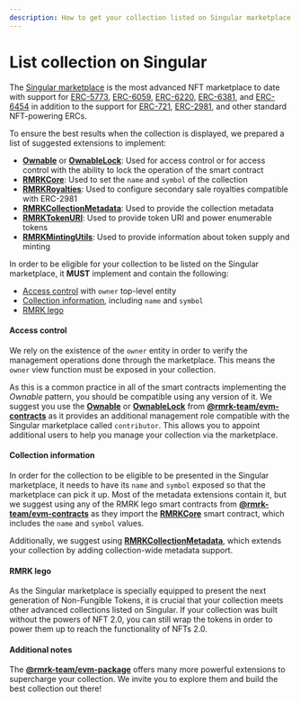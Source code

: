 ```yaml
---
description: How to get your collection listed on Singular marketplace
---
```


# List collection on Singular

The [Singular marketplace](https://singular.app) is the most advanced NFT marketplace to date with support for [ERC-5773](https://eips.ethereum.org/EIPS/eip-5773), [ERC-6059](https://eips.ethereum.org/EIPS/eip-6059), [ERC-6220](https://eips.ethereum.org/EIPS/eip-6220), [ERC-6381](https://eips.ethereum.org/EIPS/eip-6381), and [ERC-6454](https://eips.ethereum.org/EIPS/eip-6454) in addition to the support for [ERC-721](https://eips.ethereum.org/EIPS/eip-721), [ERC-2981](https://eips.ethereum.org/EIPS/eip-2981), and other standard NFT-powering ERCs.

To ensure the best results when the collection is displayed, we prepared a list of suggested extensions to implement:

* [**Ownable**](https://github.com/rmrk-team/evm/blob/dev/contracts/RMRK/access/Ownable.sol) or [**OwnableLock**](https://github.com/rmrk-team/evm/blob/dev/contracts/RMRK/access/OwnableLock.sol): Used for access control or for access control with the ability to lock the operation of the smart contract
* [**RMRKCore**](https://github.com/rmrk-team/evm/blob/dev/contracts/RMRK/core/RMRKCore.sol): Used to set the `name` and `symbol` of the collection
* [**RMRKRoyalties**](https://github.com/rmrk-team/evm/blob/dev/contracts/RMRK/extension/RMRKRoyalties.sol): Used to configure secondary sale royalties compatible with ERC-2981
* [**RMRKCollectionMetadata**](https://github.com/rmrk-team/evm/blob/dev/contracts/RMRK/utils/RMRKCollectionMetadata.sol): Used to provide the collection metadata
* [**RMRKTokenURI**](https://github.com/rmrk-team/evm/blob/dev/contracts/RMRK/utils/RMRKTokenURI.sol): Used to provide token URI and power enumerable tokens
* [**RMRKMintingUtils**](https://github.com/rmrk-team/evm/blob/dev/contracts/RMRK/utils/RMRKMintingUtils.sol): Used to provide information about token supply and minting

In order to be eligible for your collection to be listed on the Singular marketplace, it **MUST** implement and contain the following:

* [Access control](list-collection-on-singular.md#access-control) with `owner` top-level entity
* [Collection information](list-collection-on-singular.md#collection-information), including `name` and `symbol`
* [RMRK lego](list-collection-on-singular.md#rmrk-lego)

#### Access control

We rely on the existence of the `owner` entity in order to verify the management operations done through the marketplace. This means the `owner` view function must be exposed in your collection.

As this is a common practice in all of the smart contracts implementing the _Ownable_ pattern, you should be compatible using any version of it. We suggest you use the [**Ownable**](https://github.com/rmrk-team/evm/blob/dev/contracts/RMRK/access/Ownable.sol) or [**OwnableLock**](https://github.com/rmrk-team/evm/blob/dev/contracts/RMRK/access/OwnableLock.sol) from [**@rmrk-team/evm-contracts**](https://www.npmjs.com/package/@rmrk-team/evm-contracts?activeTab=versions) as it provides an additional management role compatible with the Singular marketplace called `contributor`. This allows you to appoint additional users to help you manage your collection via the marketplace.

#### Collection information

In order for the collection to be eligible to be presented in the Singular marketplace, it needs to have its `name` and `symbol` exposed so that the marketplace can pick it up. Most of the metadata extensions contain it, but we suggest using any of the RMRK lego smart contracts from [**@rmrk-team/evm-contracts**](https://www.npmjs.com/package/@rmrk-team/evm-contracts?activeTab=versions) as they import the [**RMRKCore**](https://github.com/rmrk-team/evm/blob/dev/contracts/RMRK/core/RMRKCore.sol) smart contract, which includes the `name` and `symbol` values.

Additionally, we suggest using [**RMRKCollectionMetadata**](https://github.com/rmrk-team/evm/blob/dev/contracts/RMRK/utils/RMRKCollectionMetadata.sol), which extends your collection by adding collection-wide metadata support.

#### RMRK lego

As the Singular marketplace is specially equipped to present the next generation of Non-Fungible Tokens, it is crucial that your collection meets other advanced collections listed on Singular. If your collection was built without the powers of NFT 2.0, you can still wrap the tokens in order to power them up to reach the functionality of NFTs 2.0.

#### Additional notes

The [**@rmrk-team/evm-package**](https://www.npmjs.com/package/@rmrk-team/evm-contracts?activeTab=versions) offers many more powerful extensions to supercharge your collection. We invite you to explore them and build the best collection out there!
